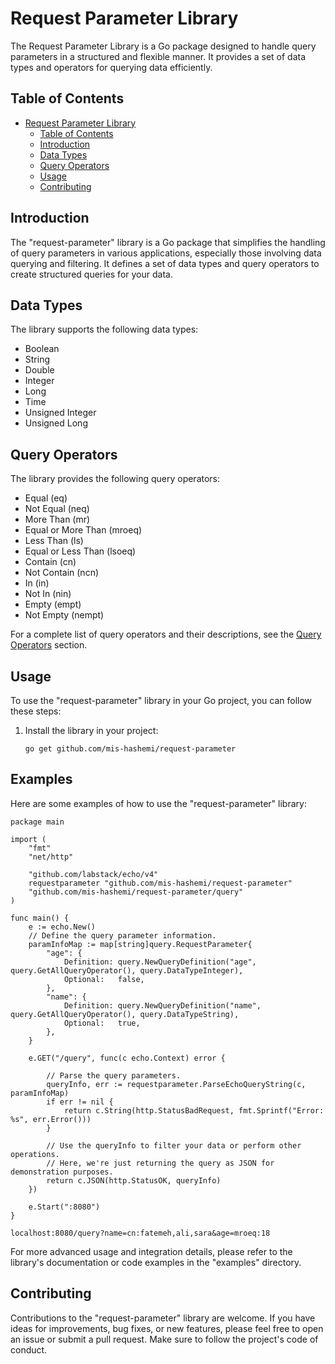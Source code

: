 
# Request Parameter Library

The Request Parameter Library is a Go package designed to handle query parameters in a structured and flexible manner. It provides a set of data types and operators for querying data efficiently.

## Table of Contents

- [Request Parameter Library](#request-parameter-library)
  - [Table of Contents](#table-of-contents)
  - [Introduction](#introduction)
  - [Data Types](#data-types)
  - [Query Operators](#query-operators)
  - [Usage](#usage)
  - [Contributing](#contributing)

## Introduction

The "request-parameter" library is a Go package that simplifies the handling of query parameters in various applications, especially those involving data querying and filtering. It defines a set of data types and query operators to create structured queries for your data.

## Data Types

The library supports the following data types:

- Boolean
- String
- Double
- Integer
- Long
- Time
- Unsigned Integer
- Unsigned Long

## Query Operators

The library provides the following query operators:

- Equal (eq)
- Not Equal (neq)
- More Than (mr)
- Equal or More Than (mroeq)
- Less Than (ls)
- Equal or Less Than (lsoeq)
- Contain (cn)
- Not Contain (ncn)
- In (in)
- Not In (nin)
- Empty (empt)
- Not Empty (nempt)

For a complete list of query operators and their descriptions, see the [Query Operators](#query-operators) section.

## Usage

To use the "request-parameter" library in your Go project, you can follow these steps:

1. Install the library in your project:

   ```shell
   go get github.com/mis-hashemi/request-parameter

## Examples

Here are some examples of how to use the "request-parameter" library:

```
package main

import (
	"fmt"
	"net/http"

	"github.com/labstack/echo/v4"
	requestparameter "github.com/mis-hashemi/request-parameter"
	"github.com/mis-hashemi/request-parameter/query"
)

func main() {
	e := echo.New()
	// Define the query parameter information.
	paramInfoMap := map[string]query.RequestParameter{
		"age": {
			Definition: query.NewQueryDefinition("age", query.GetAllQueryOperator(), query.DataTypeInteger),
			Optional:   false,
		},
		"name": {
			Definition: query.NewQueryDefinition("name", query.GetAllQueryOperator(), query.DataTypeString),
			Optional:   true,
		},
	}

	e.GET("/query", func(c echo.Context) error {

		// Parse the query parameters.
		queryInfo, err := requestparameter.ParseEchoQueryString(c, paramInfoMap)
		if err != nil {
			return c.String(http.StatusBadRequest, fmt.Sprintf("Error: %s", err.Error()))
		}

		// Use the queryInfo to filter your data or perform other operations.
		// Here, we're just returning the query as JSON for demonstration purposes.
		return c.JSON(http.StatusOK, queryInfo)
	})

	e.Start(":8080")
}

```

```
localhost:8080/query?name=cn:fatemeh,ali,sara&age=mroeq:18
```

For more advanced usage and integration details, please refer to the library's documentation or code examples in the "examples" directory.

## Contributing

Contributions to the "request-parameter" library are welcome. If you have ideas for improvements, bug fixes, or new features, please feel free to open an issue or submit a pull request. Make sure to follow the project's code of conduct.